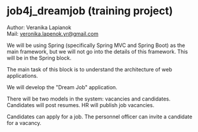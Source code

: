 # job4j_dreamjob (training project)

Author: Veranika Lapianok</br>
Mail: veronika.lapenok.yr@gmail.com

We will be using Spring (specifically Spring MVC and Spring Boot) as the main framework, but we will not go into 
the details of this framework. This will be in the Spring block.

The main task of this block is to understand the architecture of web applications.

We will develop the "Dream Job" application.

There will be two models in the system: vacancies and candidates. Candidates will post resumes. HR will publish 
job vacancies.

Candidates can apply for a job. The personnel officer can invite a candidate for a vacancy.